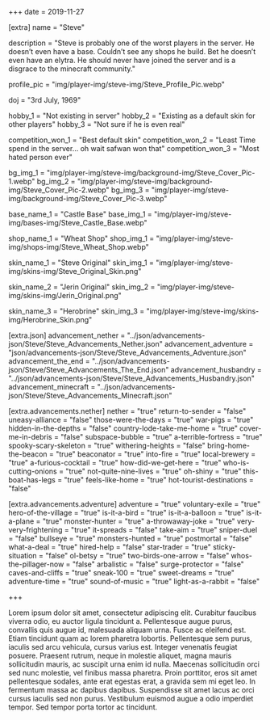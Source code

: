 +++
date = 2019-11-27

[extra]
name = "Steve"

description = "Steve is probably one of the worst players in the server. He doesn’t even have a base. Couldn’t see any shops he build. Bet he doesn’t even have an elytra. He should never have joined the server and is a disgrace to the minecraft community."

profile_pic = "img/player-img/steve-img/Steve_Profile_Pic.webp"

doj = "3rd July, 1969"

hobby_1 = "Not existing in server"
hobby_2 = "Existing as a default skin for other players"
hobby_3 = "Not sure if he is even real"

competition_won_1 = "Best default skin"
competition_won_2 = "Least Time spend in the server... oh wait safwan won that"
competition_won_3 = "Most hated person ever"

bg_img_1 = "img/player-img/steve-img/background-img/Steve_Cover_Pic-1.webp"
bg_img_2 = "img/player-img/steve-img/background-img/Steve_Cover_Pic-2.webp"
bg_img_3 = "img/player-img/steve-img/background-img/Steve_Cover_Pic-3.webp"

base_name_1 = "Castle Base"
base_img_1 = "img/player-img/steve-img/bases-img/Steve_Castle_Base.webp"

shop_name_1 = "Wheat Shop"
shop_img_1 = "img/player-img/steve-img/shops-img/Steve_Wheat_Shop.webp"

skin_name_1 = "Steve Original"
skin_img_1 = "img/player-img/steve-img/skins-img/Steve_Original_Skin.png"

skin_name_2 = "Jerin Original"
skin_img_2 = "img/player-img/steve-img/skins-img/Jerin_Original.png"

skin_name_3 = "Herobrine"
skin_img_3 = "img/player-img/steve-img/skins-img/Herobrine_Skin.png"

[extra.json]
advancement_nether = "../json/advancements-json/Steve/Steve_Advancements_Nether.json"
advancement_adventure = "json/advancements-json/Steve/Steve_Advancements_Adventure.json"
advancement_the_end = "../json/advancements-json/Steve/Steve_Advancements_The_End.json"
advancement_husbandry = "../json/advancements-json/Steve/Steve_Advancements_Husbandry.json"
advancement_minecraft = "../json/advancements-json/Steve/Steve_Advancements_Minecraft.json"

[extra.advancements.nether]
nether = "true"
return-to-sender = "false"
uneasy-alliance = "false"
those-were-the-days = "true"
war-pigs = "true"
hidden-in-the-depths = "false"
country-lode-take-me-home = "true"
cover-me-in-debris = "false"
subspace-bubble = "true"
a-terrible-fortress = "true"
spooky-scary-skeleton = "true"
withering-heights = "false"
bring-home-the-beacon = "true"
beaconator = "true"
into-fire = "true"
local-brewery = "true"
a-furious-cocktail = "true"
how-did-we-get-here = "true"
who-is-cutting-onions = "true"
not-quite-nine-lives = "true"
oh-shiny = "true"
this-boat-has-legs = "true"
feels-like-home = "true"
hot-tourist-destinations = "false"

[extra.advancements.adventure]
adventure = "true"
voluntary-exile = "true"
hero-of-the-village = "true"
is-it-a-bird = "true"
is-it-a-balloon = "true"
is-it-a-plane = "true"
monster-hunter = "true"
a-throwaway-joke = "true"
very-very-frightening = "true"
it-spreads = "false"
take-aim = "true"
sniper-duel = "false"
bullseye = "true"
monsters-hunted = "true"
postmortal = "false"
what-a-deal = "true"
hired-help = "false"
star-trader = "true"
sticky-situation = "false"
ol-betsy = "true"
two-birds-one-arrow = "false"
whos-the-pillager-now = "false"
arbalistic = "false"
surge-protector = "false"
caves-and-cliffs = "true"
sneak-100 = "true"
sweet-dreams = "true"
adventure-time = "true"
sound-of-music = "true"
light-as-a-rabbit = "false"

+++

Lorem ipsum dolor sit amet, consectetur adipiscing elit. Curabitur faucibus viverra odio, eu auctor ligula tincidunt a. Pellentesque augue purus, convallis quis augue id, malesuada aliquam urna. Fusce ac eleifend est. Etiam tincidunt quam ac lorem pharetra lobortis. Pellentesque sem purus, iaculis sed arcu vehicula, cursus varius est. Integer venenatis feugiat posuere. Praesent rutrum, neque in molestie aliquet, magna mauris sollicitudin mauris, ac suscipit urna enim id nulla. Maecenas sollicitudin orci sed nunc molestie, vel finibus massa pharetra. Proin porttitor, eros sit amet pellentesque sodales, ante erat egestas erat, a gravida sem mi eget leo. In fermentum massa ac dapibus dapibus. Suspendisse sit amet lacus ac orci cursus iaculis sed non purus. Vestibulum euismod augue a odio imperdiet tempor. Sed tempor porta tortor ac tincidunt.

